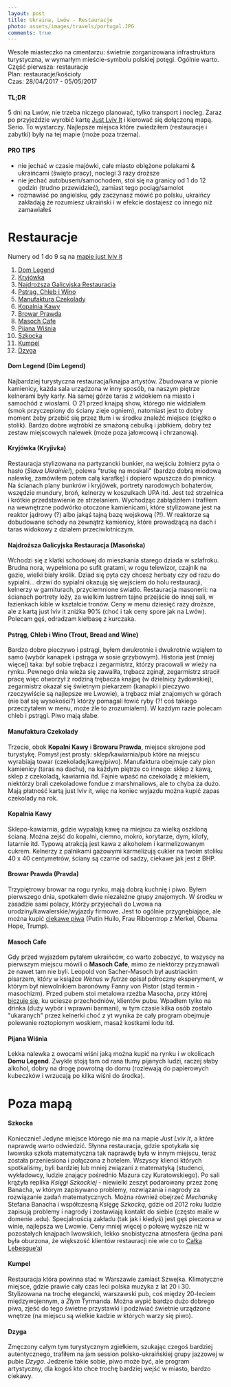 ```yaml
---
layout: post
title: Ukraina, Lwów - Restauracje
photo: assets/images/travels/portugal.JPG
comments: true
---
```


Wesołe miasteczko na cmentarzu: świetnie zorganizowana infrastruktura turystyczna, w wymarłym mieście-symbolu polskiej potęgi. Ogólnie warto. Część pierwsza: restauracje<br />
Plan: restauracje/kościoły<br />
Czas: 28/04/2017 - 05/05/2017

#### TL;DR

5 dni na Lwów, nie trzeba niczego planować, tylko transport i nocleg. Zaraz po przyjeździe wyrobić kartę <a href="http://www.justlviv.it/">Just Lviv It</a> i kierować się dołączoną mapą. Serio. To wystarczy. Najlepsze miejsca które zwiedziłem (restauracje i zabytki) były na tej mapie (może poza trzema).

#### PRO TIPS

- nie jechać w czasie majówki, całe miasto oblężone polakami & ukraińcami (święto pracy), noclegi 3 razy droższe
- nie jechać autobusem/samochodem, stoi się na granicy od 1 do 12 godzin (trudno przewidzieć), zamiast tego pociąg/samolot
- rozmawiać po angielsku, gdy zaczynasz mówić po polsku, ukraińcy zakładają że rozumiesz ukraiński i w efekcie dostajesz co innego niż zamawiałeś

# Restauracje

Numery od 1 do 9 są na <a href="http://www.justlviv.it/en/37/just-lviv-it-lviv-holding-of-emotions-fest-restaurants.html" target="_blank">mapie just lviv it

1. [Dom Legend](#dom-legend-dim-legend)
2. [Kryjówka](#kryjwka-kryjivka)
3. [Najdroższa Galicyjska Restauracja](#najdrosza-galicyjska-restauracja-masoska)
4. [Pstrąg, Chleb i Wino](#pstrg-chleb-i-wino-trout-bread-and-wine)
5. [Manufaktura Czekolady](#manufaktura-czekolady)
6. [Kopalnia Kawy](#kopalnia-kawy)
7. [Browar Prawda](#browar-prawda-pravda)
8. [Masoch Cafe](#masoch-cafe)
9. [Pijana Wiśnia](#pijana-winia)
10. [Szkocka](#szkocka)
11. [Kumpel](#kumpel)
12. [Dzyga](#dzyga)

#### Dom Legend (Dim Legend)

Najbardziej turystyczna restauracja/knajpa artystów. Zbudowana w pionie kamienicy, każda sala urządzona w inny sposób, na naszym piętrze kelnerami były karły. Na samej górze taras z widokiem na miasto i samochód z wiosłami. O 21 przed knajpą show, którego nie widziałem (smok przyczepiony do ściany zieje ogniem), natomiast jest to dobry moment żeby przebić się przez tłum i w środku znaleźć miejsce (ciężko o stolik). Bardzo dobre wątróbki ze smażoną cebulką i jabłkiem, dobry też zestaw miejscowych nalewek (może poza jałowcową i chrzanową).

#### Kryjówka (Kryjivka)

Restauracja stylizowana na partyzancki bunkier, na wejściu żołnierz pyta o hasło (*Slava Ukrainie!*), polewa "trutkę na moskali" (bardzo dobrą miodową nalewkę, zamówiłem potem całą karafkę) i dopiero wpuszcza do piwnicy. Na ścianach plany bunkrów i kryjówek, portrety narodowych bohaterów, wszędzie mundury, broń, kelnerzy w koszulkach UPA itd. Jest też strzelnica i krótkie przedstawienie ze strzelaniem. Wychodząc zabłądziłem i trafiłem na wewnętrzne podwórko otoczone kamienicami, które stylizowane jest na reaktor jądrowy (?) albo jakąś tajną bazę wojskową (?!). W reaktorze są dobudowane schody na zewnątrz kamienicy, które prowadzącą na dach i taras widokowy z działem przeciwlotniczym.

#### Najdroższa Galicyjska Restauracja (Masońska)

Wchodzi się z klatki schodowej do mieszkania starego dziada w szlafroku. Brudna nora, wypełniona po sufit gratami, w rogu telewizor, czajnik na gazie, wielki biały królik. Dziad się pyta czy chcesz herbaty czy od razu do sypialni… drzwi do sypialni okazują się wejściem do holu restauracji, kelnerzy w garniturach, przyciemnione światło. Restauracja masonerii: na ścianach portrety loży, za wielkim lustrem tajne przejście do innej sali, w łazienkach kible w kształcie tronów. Ceny w menu dziesięć razy droższe, ale z kartą just lviv it zniżka 90% (choć i tak ceny spore jak na Lwów). Polecam gęś, odradzam kiełbasę z kurczaka.

#### Pstrąg, Chleb i Wino (Trout, Bread and Wine)

Bardzo dobre pieczywo i pstrągi, byłem dwukrotnie i dwukrotnie wziąłem to samo (wybór kanapek i pstrąga w sosie grzybowym). Historia jest (mniej więcej) taka: był sobie trębacz i zegarmistrz, którzy pracowali w wieży na rynku. Pewnego dnia wieża się zawaliła, trębacz zginął, zegarmistrz stracił pracę więc otworzył z rodziną trębacza knajpę (w dzielnicy żydowskiej), zegarmistrz okazał się świetnym piekarzem (kanapki i pieczywo rzeczywiście są najlepsze we Lwowie), a trębacz miał znajomych w górach (nie bał się wysokości?) którzy pomagali łowić ryby (?! coś takiego przeczytałem w menu, może źle to zrozumiałem). W każdym razie polecam chleb i pstrągi. Piwo mają słabe.

#### Manufaktura Czekolady

Trzecie, obok **Kopalni Kawy** i **Browaru Prawda**, miejsce skrojone pod turystykę. Pomysł jest prosty: sklep/kawiarnia/pub które na miejscu wyrabiają towar (czekoladę/kawę/piwo). Manufaktura obejmuje cały pion kamienicy (taras na dachu), na każdym piętrze co innego: sklep z kawą, sklep z czekoladą, kawiarnia itd. Fajnie wpaść na czekoladę z mlekiem, niektórzy brali czekoladowe fondue z marshmallows, ale to chyba za dużo. Mają płatność kartą just lviv it, więc na koniec wyjazdu można kupić zapas czekolady na rok.

#### Kopalnia Kawy

Sklepo-kawiarnia, gdzie wypalają kawę na miejscu za wielką oszkloną ścianą. Można zejść do kopalni, ciemno, mokro, korytarze, dym, kilofy, latarnie itd. Typową atrakcją jest kawa z alkoholem i karmelizowanym cukrem. Kelnerzy z palnikami gazowymi karmelizują cukier na twoim stoliku 40 x 40 centymetrów, ściany są czarne od sadzy, ciekawe jak jest z BHP.

#### Browar Prawda (Pravda)

Trzypiętrowy browar na rogu rynku, mają dobrą kuchnię i piwo. Byłem pierwszego dnia, spotkałem dwie niezależne grupy znajomych. W środku w zasadzie sami polacy, którzy przyjechali do Lwowa na urodziny/kawalerskie/wyjazdy firmowe. Jest to ogólnie przygnębiające, ale można kupić <a href="http://www.fest.lviv.ua/en/news/126-frau-ribbentrop-vzhe-u-teatri-pyva-pravda/" target="_blank">ciekawe piwa</a> (Putin Huilo, Frau Ribbentrop z Merkel, Obama Hope, Trump).

#### Masoch Cafe

Gdy przed wyjazdem pytałem ukraińców, co warto zobaczyć, to wszyscy na pierwszym miejscu mówili o **Masoch Cafe**, mimo że niektórzy przyznawali że nawet tam nie byli. Leopold von Sacher-Masoch był austriackim pisarzem, który w książce *Wenus w futrze* opisał półroczny eksperyment, w którym był niewolnikiem baronówny Fanny von Pistor (stąd termin - masochizm). Przed pubem stoi metalowa rzeźba Masocha, przy której <a href="https://youtu.be/qbKUSqCLUL8" target="_blank">biczuje się</a>, ku uciesze przechodniów, klientów pubu. Wpadłem tylko na drinka (duży wybór i wprawni barmani), w tym czasie kilka osób zostało "ukaranych" przez kelnerki choć z yt wynika że cały program obejmuje polewanie roztopionym woskiem, masaż kostkami lodu itd.

#### Pijana Wiśnia

Lekka nalewka z owocami wiśni jaką można kupić na rynku i w okolicach **Domu Legend**. Zwykle stoją tam od rana tłumy pijanych ludzi, raczej słaby alkohol, dobry na drogę powrotną do domu (rozlewają do papierowych kubeczków i wrzucają po kilka wiśni do środka).

# Poza mapą

#### Szkocka

Koniecznie! Jedyne miejsce którego nie ma na mapie *Just Lviv It*, a które naprawdę warto odwiedzić. Słynna restauracja, gdzie spotykała się lwowska szkoła matematyczna tak naprawdę była w innym miejscu, teraz została przeniesiona i połączona z hotelem. Wszyscy klienci których spotkaliśmy, byli bardziej lub mniej związani z matematyką (studenci, wykładowcy, ludzie znający pośrednio Mazura czy Kuratowskiego). Po sali krążyła replika *Księgi Szkockiej* - niewielki zeszyt podarowany przez żonę Banacha, w którym zapisywano problemy, rozwiązania i nagrody za rozwiązanie zadań matematycznych. Można również obejrzeć *Mechanikę* Stefana Banacha i współczesną *Księgę Szkocką*, gdzie od 2012 roku ludzie zapisują problemy i nagrody i zostawiają kontakt do siebie (często maile w domenie .edu). Specjalnością zakładu (tak jak i kiedyś) jest gęś pieczona w winie, najlepsza we Lwowie. Ceny mniej więcej o połowę wyższe niż w pozostałych knajpach lwowskich, lekko snobistyczna atmosfera (jedna pani była oburzona, że większość klientów restauracji nie wie co to <a href="https://en.wikipedia.org/wiki/Lebesgue_integration" target="_blank">Całka Lebesgue’a</a>)

#### Kumpel

Restauracja która powinna stać w Warszawie zamiast Szwejka. Klimatyczne miejsce, gdzie prawie cały czas leci polska muzyka z lat 20 i 30. Stylizowana na trochę elegancki, warszawski pub, coś między 20-leciem międzywojennym, a *Złym* Tyrmanda. Można wypić bardzo dużo dobrego piwa, zjeść do tego świetne przystawki i podziwiać świetnie urządzone wnętrze (na miejscu są wielkie kadzie w których warzy się piwo).

#### Dzyga

Zmęczony całym tym turystycznym zgiełkiem, szukając czegoś bardziej autentycznego, trafiłem na jam session polsko-ukraińskiej grupy jazzowej w pubie *Dzyga*. Jedzenie takie sobie, piwo może być, ale program artystyczny, dla kogoś kto chce trochę bardziej wejść w miasto, bardzo ciekawy.
